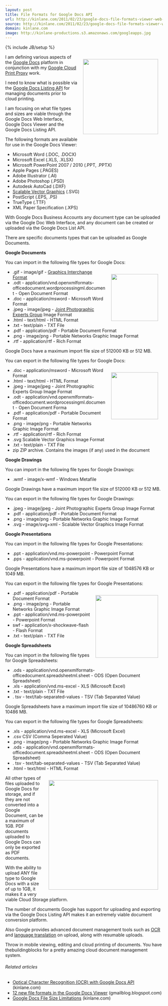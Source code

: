 ```yaml
---
layout: post
title: File Formats for Google Docs API
url: http://kinlane.com/2011/02/23/google-docs-file-formats-viewer-web-and-api/
source: http://kinlane.com/2011/02/23/google-docs-file-formats-viewer-web-and-api/
domain: kinlane.com
image: http://kinlane-productions.s3.amazonaws.com/googleapps.jpg
---
```

{% include JB/setup %}<p><img style="padding: 15px;" src="http://kinlane-productions.s3.amazonaws.com/googleapps.jpg" alt="" width="240" align="right" />I am defining various aspects of the <a href="http://docs.google.com" target="_blank">Google Docs</a> platform in conjunction with my <a href="http://www.kinlane.com/2011/02/google-cloud-print-proxy-cloud-printer/" target="_blank">Google Cloud Print Proxy</a> work.<p></p>
I need to know what is possible via the <a href="http://code.google.com/apis/documents/" target="_blank">Google Docs Listing API</a> for managing documents prior to cloud printing.<p></p>
I am focusing on what file types and sizes are viable through the Google Docs Web Interface, Google Docs Viewer and the Google Docs Listing API.<p></p>
The following formats are available for use in the Google Docs Viewer:
<ul class="mainlist">
	<li>Microsoft Word (.DOC, .DOCX)</li>
	<li>Microsoft Excel (.XLS, .XLSX)</li>
	<li>Microsoft PowerPoint 2007 / 2010 (.PPT, .PPTX)</li>
	<li>Apple Pages (.PAGES)</li>
	<li>Adobe Illustrator (.AI)</li>
	<li>Adobe Photoshop (.PSD)</li>
	<li>Autodesk AutoCad (.DXF)</li>
	<li><a class="zem_slink" title="Scalable Vector Graphics" rel="homepage" href="http://www.w3.org/Graphics/SVG/">Scalable Vector Graphics</a> (.SVG)</li>
	<li>PostScript (.EPS, .PS)</li>
	<li>TrueType (.TTF)</li>
	<li>XML Paper Specification (.XPS)</li>
</ul>
With Google Docs Business Accounts any document type can be uploaded via the Google Doc Web Interface, and any document can be created or uploaded via the Google Docs List API.<p></p>
There are specific documents types that can be uploaded as Google Documents.<p></p>
<strong>Google Documents</strong><p></p>
You can import in the following file types for Google Docs:
<ul class="mainlist"><img style="padding: 15px;" src="http://kinlane-productions.s3.amazonaws.com/PDF_red.jpg" alt="" width="150" align="right" />
	<li>.gif - image/gif - <a class="zem_slink" title="Graphics Interchange Format" rel="wikipedia" href="http://en.wikipedia.org/wiki/Graphics_Interchange_Format">Graphics Interchange Format</a></li>
	<li>.odt - application/vnd.openxmlformats-officedocument.wordprocessingml.document - Open Document Format</li>
	<li>.doc - application/msword - Microsoft Word Format</li>
	<li>.jpeg - image/jpeg - <a class="zem_slink" title="Joint Photographic Experts Group" rel="wikipedia" href="http://en.wikipedia.org/wiki/Joint_Photographic_Experts_Group">Joint Photographic Experts Group</a> Image Format</li>
	<li>.html - text/html - HTML Format</li>
	<li>.txt - text/plain - TXT File</li>
	<li>.pdf - application/pdf - Portable Document Format</li>
	<li>.png - image/png - Portable Networks Graphic Image Format</li>
	<li>.rtf - application/rtf - Rich Format</li>
</ul>
Google Docs have a maximum import file size of 512000 KB or 512 MB.<p></p>
You can export in the following file types for Google Docs:
<ul class="mainlist"><img style="padding: 15px;" src="http://kinlane-productions.s3.amazonaws.com/microsoft-powerpoint.png" alt="" width="150" align="right" />
	<li>.doc - application/msword - Microsoft Word Format</li>
	<li>.html - text/html - HTML Format</li>
	<li>.jpeg - image/jpeg - Joint Photographic Experts Group Image Format</li>
	<li>.odt - application/vnd.openxmlformats-officedocument.wordprocessingml.document - Open Document Forma</li>
	<li>.pdf - application/pdf - Portable Document Format</li>
	<li>.png - image/png - Portable Networks Graphic Image Format</li>
	<li>.rtf - application/rtf - Rich Format</li>
	<li>.svg 	Scalable Vector Graphics Image Format</li>
	<li>.txt - text/plain - TXT File</li>
	<li>zip 	ZIP archive. Contains the images (if any) used in the document</li>
</ul>
<strong>Google Drawings</strong><p></p>
You can import in the following file types for Google Drawings:
<ul class="mainlist">
	<li>.wmf - image/x-wmf - Windows Metafile</li>
</ul>
Google Drawings have a maximum import file size of 512000 KB or 512 MB.<p></p>
You can export in the following file types for Google Drawings:
<ul class="mainlist">
	<li>.jpeg - image/jpeg - Joint Photographic Experts Group Image Format</li>
	<li>.pdf - application/pdf - Portable Document Format</li>
	<li>.png - image/png - Portable Networks Graphic Image Format</li>
	<li>.svg - image/svg+xml - Scalable Vector Graphics Image Format</li>
</ul>
<strong>Google Presentations</strong><p></p>
You can import in the following file types for Google Presentations:
<ul class="mainlist">
	<li>.ppt  - application/vnd.ms-powerpoint - Powerpoint Format</li>
	<li>.pps - application/vnd.ms-powerpoint - Powerpoint Format</li>
</ul>
Google Presentations have a maximum import file size of 1048576 KB or 1049 MB.<p></p>
You can export in the following file types for Google Presentations:
<ul class="mainlist"><img style="padding: 15px;" src="http://kinlane-productions.s3.amazonaws.com/google/google-doc-on-iphone.png" alt="" width="200" align="right" />
	<li>.pdf - application/pdf - Portable Document Format</li>
	<li>.png - image/png - Portable Networks Graphic Image Format</li>
	<li>.ppt  - application/vnd.ms-powerpoint - Powerpoint Format</li>
	<li>swf - application/x-shockwave-flash - Flash Format</li>
	<li>.txt - text/plain - TXT File</li>
</ul>
<strong>Google Spreadsheets</strong><p></p>
You can import in the following file types for Google Spreadsheets:
<ul class="mainlist">
	<li>.ods - application/vnd.openxmlformats-officedocument.spreadsheetml.sheet - ODS (Open Document Spreadsheet)</li>
	<li>.xls - application/vnd.ms-excel - XLS (Microsoft Excel)</li>
	<li>.txt - text/plain - TXT File</li>
	<li>. tsv  - text/tab-separated-values - TSV (Tab Separated Value)</li>
</ul>
Google Spreadsheets have a maximum import file size of 10486760 KB or 10486 MB.<p></p>
You can export in the following file types for Google Spreadsheets:
<ul class="mainlist">
	<li>.xls - application/vnd.ms-excel - XLS (Microsoft Excel)</li>
	<li>.csv 	CSV (Comma Seperated Value)</li>
	<li>.png - image/png - Portable Networks Graphic Image Format</li>
	<li>.ods - application/vnd.openxmlformats-officedocument.spreadsheetml.sheet - ODS (Open Document Spreadsheet)</li>
	<li>. tsv  - text/tab-separated-values - TSV (Tab Separated Value)</li>
	<li>.html - text/html - HTML Format</li>
</ul>
<img style="padding: 15px;" src="http://kinlane-productions.s3.amazonaws.com/google-cloud-print/google-cloud-print-mimeo.png" alt="" width="350" align="right" />
All other types of files uploaded to Google Docs for storage, and if they are not converted into a Google Document, can be a maximum of 1GB. PDF documents uploaded to Google Docs can only be exported as PDF documents.<p></p>
With the ability to upload ANY file type to Google Docs with a size of up to 1GB, it makes it a very viable Cloud Storage platform.<p></p>
The number of documents Google has support for uploading and exporting via the Google Docs Listing API makes it an extremely viable document conversion platform.<p></p>
Also Google provides advanced document management tools such as <a href="http://www.kinlane.com/2011/02/optical-character-recognition-ocr-with-google-docs-api/" target="_blank">OCR</a> and <a href="http://www.kinlane.com/2011/02/document-translation-with-google-docs-api/" target="_blank">language translation</a> on upload, along with resumable uploads.<p></p>
Throw in mobile viewing, editing and cloud printing of documents.  You have thebuildingblocks for a pretty amazing cloud document management system.
<h6 class="zemanta-related-title" style="font-size: 1em;">Related articles</h6>
<ul class="zemanta-article-ul">
	<li class="zemanta-article-ul-li"><a href="http://www.kinlane.com/2011/02/optical-character-recognition-ocr-with-google-docs-api/">Optical Character Recognition (OCR) with Google Docs API</a> (kinlane.com)</li>
	<li class="zemanta-article-ul-li"><a href="http://gmailblog.blogspot.com/2011/02/12-new-file-formats-in-google-docs.html">12 new file formats in the Google Docs Viewer</a> (gmailblog.blogspot.com)</li>
	<li class="zemanta-article-ul-li"><a href="http://www.kinlane.com/2011/02/google-docs-file-size-limitations/">Google Docs File Size Limitations</a> (kinlane.com)</li>
</ul>
</p>
